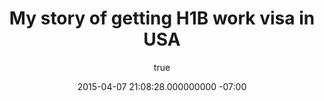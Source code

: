 ---
layout: post
title: My story of getting H1B work visa in USA
date: 2015-04-07 21:08:28.000000000 -07:00
categories:
- Other
tags: []
status: draft
type: post
published: false
meta:
  _edit_last: '2'
  attitude_sidebarlayout: default
author:
  login: jelena
  email: fiodorova.jelena@gmail.com
  display_name: Jelena Barinova
  first_name: Jelena
  last_name: Barinova
excerpt: !ruby/object:Hpricot::Doc
  options: {}
---